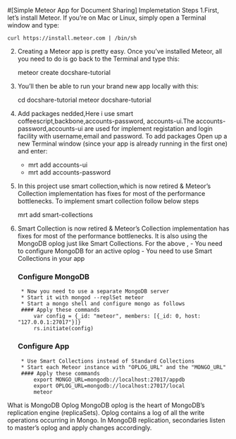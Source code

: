 #[Simple Meteor App for Document Sharing]
Implemetation Steps
1.First, let’s install Meteor. If you’re on Mac or Linux, simply open a Terminal window and type:

	curl https://install.meteor.com | /bin/sh
2. Creating a Meteor app is pretty easy. Once you’ve installed Meteor, all you need to do is go back to the Terminal and type this:

	meteor create docshare-tutorial
3. You’ll then be able to run your brand new app locally with this:
	
	cd docshare-tutorial
	meteor docshare-tutorial
4. Add packages nedded,Here i use smart coffeescript,backbone,accounts-password,
	accounts-ui.The accounts-password,accounts-ui are used for implement registation and login facility with username,email and password.
	To add packages Open up a new Terminal window (since your app is already running in the first one) and enter:

	- mrt add accounts-ui
	- mrt add accounts-password

5. In this project use smart collection,which is now retired & Meteor’s Collection 		implementation has fixes for most of the performance bottlenecks.
	To implement smart collection follow below steps

	mrt add smart-collections
6. Smart Collection is now retired & Meteor’s Collection implementation has fixes 	for most of the performance bottlenecks. It is also using the MongoDB oplog just 	like Smart Collections.
	For the above , 
		- You need to configure MongoDB for an active oplog
		- You need to use Smart Collections in your app

	### Configure MongoDB
		* Now you need to use a separate MongoDB server
		* Start it with mongod --replSet meteor
		* Start a mongo shell and configure mongo as follows
		#### Apply these commands
			var config = {_id: "meteor", members: [{_id: 0, host: "127.0.0.1:27017"}]}
			rs.initiate(config)
	### Configure App
		* Use Smart Collections instead of Standard Collections
		* Start each Meteor instance with "OPLOG_URL" and the "MONGO_URL"
		#### Apply these commands
			export MONGO_URL=mongodb://localhost:27017/appdb
			export OPLOG_URL=mongodb://localhost:27017/local
			meteor

What is MongoDB Oplog
	MongoDB oplog is the heart of MongoDB’s replication engine (replicaSets). Oplog contains a log of all the write operations occurring in Mongo. In MongoDB replication, secondaries listen to master’s oplog and apply changes accordingly.